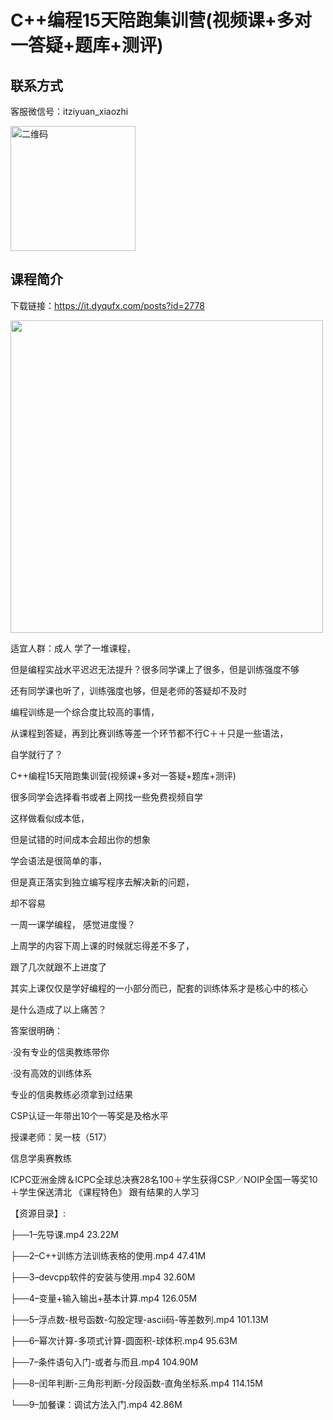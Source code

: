 # C++编程15天陪跑集训营(视频课+多对一答疑+题库+测评)

## 联系方式

客服微信号：itziyuan_xiaozhi

<img src="https://ziyuanyun.oss-cn-guangzhou.aliyuncs.com/common/20240614073449/666b82192834a.jpg" width="200" height="200" alt="二维码">

## 课程简介

下载链接：https://it.dyqufx.com/posts?id=2778

<img src="https://ziyuanyun.oss-cn-guangzhou.aliyuncs.com/yun/20240515184311/664491bf7c958.jpg" width="500" alt="">

  适宜人群：成人 学了一堆课程，

 但是编程实战水平迟迟无法提升？很多同学课上了很多，但是训练强度不够

 还有同学课也听了，训练强度也够，但是老师的答疑却不及时

 编程训练是一个综合度比较高的事情，

 从课程到答疑，再到比赛训练等差一个环节都不行C＋＋只是一些语法，

 自学就行了？

 C++编程15天陪跑集训营(视频课+多对一答疑+题库+测评)



 很多同学会选择看书或者上网找一些免费视频自学

 这样做看似成本低，

 但是试错的时间成本会超出你的想象

 学会语法是很简单的事，

 但是真正落实到独立编写程序去解决新的问题，

 却不容易

 一周一课学编程， 感觉进度慢？

 上周学的内容下周上课的时候就忘得差不多了，

 跟了几次就跟不上进度了

 其实上课仅仅是学好编程的一小部分而已，配套的训练体系才是核心中的核心

 是什么造成了以上痛苦？

 答案很明确：

 ·没有专业的信奥教练带你

 ·没有高效的训练体系

 专业的信奥教练必须拿到过结果

 CSP认证一年带出10个一等奖是及格水平

 授课老师：吴一枝（517）

 信息学奥赛教练

 ICPC亚洲金牌＆ICPC全球总决赛28名100＋学生获得CSP／NOIP全国一等奖10＋学生保送清北 《课程特色》 跟有结果的人学习

 【资源目录】:

 ├──1–先导课.mp4 23.22M

 ├──2–C++训练方法训练表格的使用.mp4 47.41M

 ├──3–devcpp软件的安装与使用.mp4 32.60M

 ├──4–变量+输入输出+基本计算.mp4 126.05M

 ├──5–浮点数-根号函数-勾股定理-ascii码-等差数列.mp4 101.13M

 ├──6–幂次计算-多项式计算-圆面积-球体积.mp4 95.63M

 ├──7–条件语句入门-或者与而且.mp4 104.90M

 ├──8–闰年判断-三角形判断-分段函数-直角坐标系.mp4 114.15M

 └──9–加餐课：调试方法入门.mp4 42.86M

  